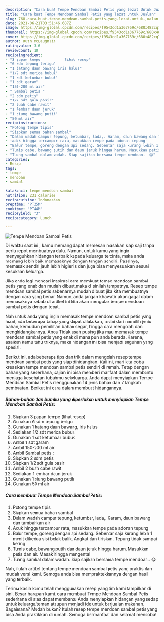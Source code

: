 ```yaml
---
description: "Cara buat Tempe Mendoan Sambal Petis yang lezat Untuk Jualan"
title: "Cara buat Tempe Mendoan Sambal Petis yang lezat Untuk Jualan"
slug: 768-cara-buat-tempe-mendoan-sambal-petis-yang-lezat-untuk-jualan
date: 2021-06-21T03:51:46.687Z
image: https://img-global.cpcdn.com/recipes/f9543cd1a367769c/680x482cq70/tempe-mendoan-sambal-petis-foto-resep-utama.jpg
thumbnail: https://img-global.cpcdn.com/recipes/f9543cd1a367769c/680x482cq70/tempe-mendoan-sambal-petis-foto-resep-utama.jpg
cover: https://img-global.cpcdn.com/recipes/f9543cd1a367769c/680x482cq70/tempe-mendoan-sambal-petis-foto-resep-utama.jpg
author: Ruth McLaughlin
ratingvalue: 3.6
reviewcount: 10
recipeingredient:
- "3 papan tempe           lihat resep"
- "6 sdm tepung terigu"
- "1 batang daun bawang iris halus"
- "1/2 sdt merica bubuk"
- "1 sdt ketumbar bubuk"
- "1 sdt garam"
- "150-200 ml air"
- " Sambal petis "
- "2 sdm petis"
- "1/2 sdt gula pasir"
- "2 buah cabe rawit"
- "1 lembar daun jeruk"
- "1 siung bawang putih"
- "50 ml air"
recipeinstructions:
- "Potong tempe tipis"
- "Siapkan semua bahan sambal"
- "Dalam wadah campur tepung, ketumbar, lada,. Garam, daun bawang dan tambahkan air"
- "Aduk hingga tercampur rata, masukkan tempe pada adonan tepung"
- "Balur tempe, goreng dengan api sedang. Sebentar saja kurang lebih 1 menit dikedua sisi bolak balik. Angkat dan tiriskan. Tepung tidak sampai kering"
- "Tumis cabe, bawang putih dan daun jeruk hingga harum. Masukkan petis dan air. Masak hingga mengental"
- "Tuang sambal dalam wadah. Siap sajikan bersama tempe mendoan.. 😋"
categories:
- Resep
tags:
- tempe
- mendoan
- sambal

katakunci: tempe mendoan sambal 
nutrition: 231 calories
recipecuisine: Indonesian
preptime: "PT35M"
cooktime: "PT44M"
recipeyield: "3"
recipecategory: Lunch

---
```



![Tempe Mendoan Sambal Petis](https://img-global.cpcdn.com/recipes/f9543cd1a367769c/680x482cq70/tempe-mendoan-sambal-petis-foto-resep-utama.jpg)

Di waktu  saat ini , kamu memang dapat memesan masakan siap saji tanpa perlu repot membuatnya dulu. Namun, untuk kamu yang ingin menyuguhkan hidangan terbaik kepada keluarga tercinta, maka anda memang lebih baik memasaknya dengan tangan sendiri. Pasalnya, memasak sendiri jauh lebih higienis dan juga bisa menyesuaikan sesuai kesukaan keluarga.

Jika anda lagi mencari inspirasi cara membuat tempe mendoan sambal petis yang enak dan mudah dibuat,maka di sinilah tempatnya. Resep tempe mendoan sambal petis  sebenarnya mudah dibuat jika kita membuatnya dengan cara yang benar. Namun, anda jangan khawatir akan gagal dalam memasaknya 
sebab di artikel ini kita akan mengulas tempe mendoan sambal petis dengan tepat.  



Nah untuk anda yang ingin memasak tempe mendoan sambal petis yang lezat, ada beberapa tahap yang dapat dilakukan, mulai dari memilih jenis bahan, kemudian pemilihan bahan segar, hingga cara mengolah dan menghidangkannya. Anda Tidak usah pusing jika mau memasak tempe mendoan sambal petis yang enak di mana pun anda berada. Karena, asalkan kamu  tahu triknya, maka hidangan ini bisa menjadi suguhan yang spesial.

Berikut ini, ada beberapa tips dan trik dalam mengolah resep tempe mendoan sambal petis yang siap dihidangkan. Kali ini, mari kita coba kreasikan tempe mendoan sambal petis sendiri di rumah. Tetap dengan bahan yang sederhana, sajian ini bisa memberi manfaat dalam membantu menjaga kesehatan tubuhmu sekeluarga. Anda dapat menyiapkan Tempe Mendoan Sambal Petis menggunakan 14 jenis bahan dan 7 langkah pembuatan. Berikut ini cara dalam membuat hidangannya.

<!--inarticleads1-->

##### Bahan-bahan dan bumbu yang diperlukan untuk menyiapkan Tempe Mendoan Sambal Petis:

1. Siapkan 3 papan tempe           (lihat resep)
1. Gunakan 6 sdm tepung terigu
1. Gunakan 1 batang daun bawang, iris halus
1. Sediakan 1/2 sdt merica bubuk
1. Gunakan 1 sdt ketumbar bubuk
1. Ambil 1 sdt garam
1. Ambil 150-200 ml air
1. Ambil  Sambal petis :
1. Siapkan 2 sdm petis
1. Siapkan 1/2 sdt gula pasir
1. Ambil 2 buah cabe rawit
1. Sediakan 1 lembar daun jeruk
1. Gunakan 1 siung bawang putih
1. Gunakan 50 ml air




<!--inarticleads2-->

##### Cara membuat Tempe Mendoan Sambal Petis:

1. Potong tempe tipis
1. Siapkan semua bahan sambal
1. Dalam wadah campur tepung, ketumbar, lada,. Garam, daun bawang dan tambahkan air
1. Aduk hingga tercampur rata, masukkan tempe pada adonan tepung
1. Balur tempe, goreng dengan api sedang. Sebentar saja kurang lebih 1 menit dikedua sisi bolak balik. Angkat dan tiriskan. Tepung tidak sampai kering
1. Tumis cabe, bawang putih dan daun jeruk hingga harum. Masukkan petis dan air. Masak hingga mengental
1. Tuang sambal dalam wadah. Siap sajikan bersama tempe mendoan.. 😋




Nah, itulah artikel tentang  tempe mendoan sambal petis  yang praktis dan mudah versi kami. Semoga anda bisa mempraktekkannya dengan hasil yang terbaik. 

Terima kasih kamu telah menggunakan resep yang tim kami tampilkan di sini. Besar harapan kami, cara membuat  Tempe Mendoan Sambal Petis sederhana di atas dapat membantu Anda menyiapkan hidangan yang sedap untuk keluarga/teman ataupun menjadi ide untuk berjualan makanan. Bagaimana? Mudah bukan? Itulah resep tempe mendoan sambal petis yang bisa Anda praktikkan di rumah. Semoga bermanfaat dan selamat mencoba!

